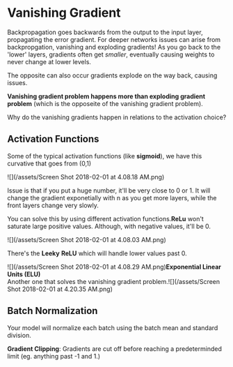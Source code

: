 # Vanishing Gradient

Backpropagation goes backwards from the output to the input layer, propagating the error gradient. For deeper networks issues can arise from backpropgation, vanishing and exploding gradients! As you go back to the 'lower' layers, gradients often get _smaller_, eventually causing weights to never change at lower levels.

The opposite can also occur gradients explode on the way back, causing issues.

**Vanishing gradient problem happens more than exploding gradient problem** \(which is the opposeite of the vanishing gradient problem\).

Why do the vanishing gradients happen in relations to the activation choice?

## Activation Functions

Some of the typical activation functions \(like **sigmoid**\), we have this curvative that goes from \(0,1\)

![](/assets/Screen Shot 2018-02-01 at 4.08.18 AM.png)

Issue is that if you put a huge number, it'll be very close to 0 or 1. It will change the gradient exponetially with n as you get more layers, while the front layers change very slowly.

You can solve this by using different activation functions.**ReLu** won't saturate large positive values. Although, with negative values, it'll be 0.

![](/assets/Screen Shot 2018-02-01 at 4.08.03 AM.png)

There's the **Leeky** **ReLU** which will handle lower values past 0.

![](/assets/Screen Shot 2018-02-01 at 4.08.29 AM.png)**Exponential Linear Units \(ELU\)**  
Another one that solves the vanishing gradient problem.![](/assets/Screen Shot 2018-02-01 at 4.20.35 AM.png)

## B**atch Normalization**

Your model will normalize each batch using the batch mean and standard division.

**Gradient Clipping**: Gradients are cut off before reaching a predeterminded limit \(eg. anything past -1 and 1.\)




